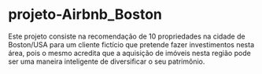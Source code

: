 # projeto-Airbnb_Boston
Este projeto consiste na recomendação de 10 propriedades na cidade de Boston/USA para um cliente fictício que pretende fazer investimentos nesta área, pois o mesmo acredita que a aquisição de imóveis nesta região pode ser uma maneira inteligente de diversificar o seu patrimônio.

